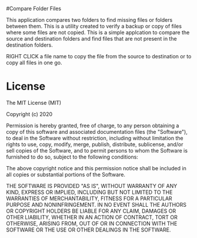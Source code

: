 #Compare Folder Files

This application compares two folders to find missing files or folders between them. This is a utility created to verify a backup or copy of files where some files are not copied. 
This is a simple applcation to compare the source and destination folders and find files that are not present in the destination folders. 

RIGHT CLICK a file name to copy the file from the source to destination or to copy all files in one go.

# License 

The MIT License (MIT)

Copyright (c) 2020

Permission is hereby granted, free of charge, to any person obtaining a copy of this software and associated documentation files (the "Software"), to deal in the Software without restriction, including without limitation the rights to use, copy, modify, merge, publish, distribute, sublicense, and/or sell copies of the Software, and to permit persons to whom the Software is furnished to do so, subject to the following conditions:

The above copyright notice and this permission notice shall be included in all copies or substantial portions of the Software.

THE SOFTWARE IS PROVIDED "AS IS", WITHOUT WARRANTY OF ANY KIND, EXPRESS OR IMPLIED, INCLUDING BUT NOT LIMITED TO THE WARRANTIES OF MERCHANTABILITY, FITNESS FOR A PARTICULAR PURPOSE AND NONINFRINGEMENT. IN NO EVENT SHALL THE AUTHORS OR COPYRIGHT HOLDERS BE LIABLE FOR ANY CLAIM, DAMAGES OR OTHER LIABILITY, WHETHER IN AN ACTION OF CONTRACT, TORT OR OTHERWISE, ARISING FROM, OUT OF OR IN CONNECTION WITH THE SOFTWARE OR THE USE OR OTHER DEALINGS IN THE SOFTWARE.